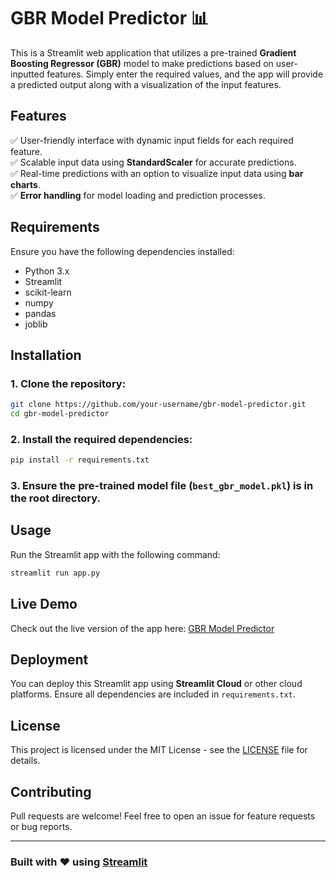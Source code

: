 # GBR Model Predictor 📊

This is a Streamlit web application that utilizes a pre-trained **Gradient Boosting Regressor (GBR)** model to make predictions based on user-inputted features. Simply enter the required values, and the app will provide a predicted output along with a visualization of the input features.

## Features
✅ User-friendly interface with dynamic input fields for each required feature.  
✅ Scalable input data using **StandardScaler** for accurate predictions.  
✅ Real-time predictions with an option to visualize input data using **bar charts**.  
✅ **Error handling** for model loading and prediction processes.  

## Requirements
Ensure you have the following dependencies installed:
- Python 3.x
- Streamlit
- scikit-learn
- numpy
- pandas
- joblib

## Installation
### 1. Clone the repository:
```sh
git clone https://github.com/your-username/gbr-model-predictor.git
cd gbr-model-predictor
```

### 2. Install the required dependencies:
```sh
pip install -r requirements.txt
```

### 3. Ensure the pre-trained model file (`best_gbr_model.pkl`) is in the root directory.

## Usage
Run the Streamlit app with the following command:
```sh
streamlit run app.py
```

## Live Demo
Check out the live version of the app here: [GBR Model Predictor](https://pickupprediction-sapna-git.streamlit.app/)

## Deployment
You can deploy this Streamlit app using **Streamlit Cloud** or other cloud platforms. Ensure all dependencies are included in `requirements.txt`.

## License
This project is licensed under the MIT License - see the [LICENSE](LICENSE) file for details.

## Contributing
Pull requests are welcome! Feel free to open an issue for feature requests or bug reports.

---
### Built with ❤️ using [Streamlit](https://streamlit.io/)

